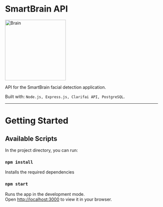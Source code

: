 # SmartBrain API

<img 
  src="https://seeklogo.com/images/B/brain-logo-085FB58CDA-seeklogo.com.png"
  alt="Brain"
  width="200"
  loading="lazy"
/>

API for the SmartBrain facial detection application.

Built with: ```Node.js, Express.js, Clarifai API, PostgreSQL```.

---

# Getting Started 

## Available Scripts

In the project directory, you can run:

### `npm install`

Installs the required dependencies

### `npm start`

Runs the app in the development mode.\
Open [http://localhost:3000](http://localhost:3000) to view it in your browser.
